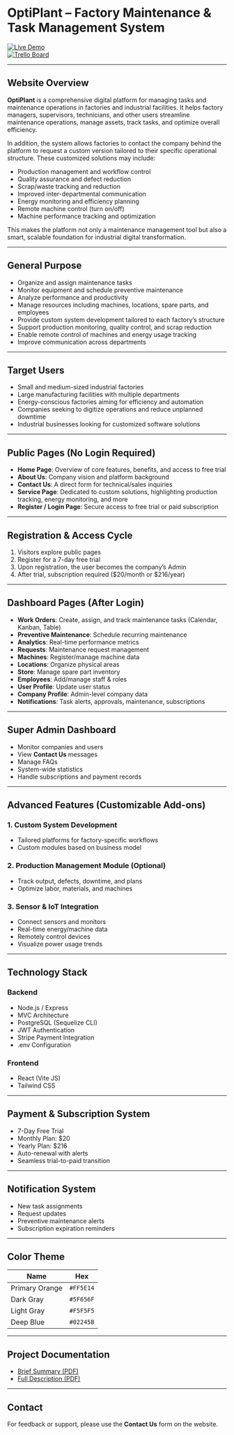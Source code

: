 # OptiPlant – Factory Maintenance & Task Management System

[![Live Demo](https://img.shields.io/badge/Figma-Preview-blue?style=flat&logo=figma)](https://www.figma.com/design/zDGa6WPRS2pSSsP0OCp4tp/Graduation-project?node-id=0-1&t=5KEMVibbXcJ1Tplp-1)  
[![Trello Board](https://img.shields.io/badge/Trello-Board-blue?style=flat&logo=trello)](https://trello.com/invite/b/682e9e14e41641bf20fe00df/ATTI8582d8f860fb5128e0c625df5977a72b281ED1F6/garduation-project)

---

## Website Overview

**OptiPlant** is a comprehensive digital platform for managing tasks and maintenance operations in factories and industrial facilities. It helps factory managers, supervisors, technicians, and other users streamline maintenance operations, manage assets, track tasks, and optimize overall efficiency.

In addition, the system allows factories to contact the company behind the platform to request a custom version tailored to their specific operational structure. These customized solutions may include:

- Production management and workflow control  
- Quality assurance and defect reduction  
- Scrap/waste tracking and reduction  
- Improved inter-departmental communication  
- Energy monitoring and efficiency planning  
- Remote machine control (turn on/off)  
- Machine performance tracking and optimization  

This makes the platform not only a maintenance management tool but also a smart, scalable foundation for industrial digital transformation.

---

## General Purpose

- Organize and assign maintenance tasks  
- Monitor equipment and schedule preventive maintenance  
- Analyze performance and productivity  
- Manage resources including machines, locations, spare parts, and employees  
- Provide custom system development tailored to each factory’s structure  
- Support production monitoring, quality control, and scrap reduction  
- Enable remote control of machines and energy usage tracking  
- Improve communication across departments  

---

## Target Users

- Small and medium-sized industrial factories  
- Large manufacturing facilities with multiple departments  
- Energy-conscious factories aiming for efficiency and automation  
- Companies seeking to digitize operations and reduce unplanned downtime  
- Industrial businesses looking for customized software solutions  

---

## Public Pages (No Login Required)

- **Home Page**: Overview of core features, benefits, and access to free trial  
- **About Us**: Company vision and platform background  
- **Contact Us**: A direct form for technical/sales inquiries  
- **Service Page**: Dedicated to custom solutions, highlighting production tracking, energy monitoring, and more  
- **Register / Login Page**: Secure access to free trial or paid subscription  

---

## Registration & Access Cycle

1. Visitors explore public pages  
2. Register for a 7-day free trial  
3. Upon registration, the user becomes the company’s Admin  
4. After trial, subscription required ($20/month or $216/year)  

---

## Dashboard Pages (After Login)

- **Work Orders**: Create, assign, and track maintenance tasks (Calendar, Kanban, Table)  
- **Preventive Maintenance**: Schedule recurring maintenance  
- **Analytics**: Real-time performance metrics  
- **Requests**: Maintenance request management  
- **Machines**: Register/manage machine data  
- **Locations**: Organize physical areas  
- **Store**: Manage spare part inventory  
- **Employees**: Add/manage staff & roles  
- **User Profile**: Update user status  
- **Company Profile**: Admin-level company data  
- **Notifications**: Task alerts, approvals, maintenance, subscriptions  

---

## Super Admin Dashboard

- Monitor companies and users  
- View **Contact Us** messages  
- Manage FAQs  
- System-wide statistics  
- Handle subscriptions and payment records  

---

## Advanced Features (Customizable Add-ons)

### 1. Custom System Development
- Tailored platforms for factory-specific workflows  
- Custom modules based on business model  

### 2. Production Management Module (Optional)
- Track output, defects, downtime, and plans  
- Optimize labor, materials, and machines  

### 3. Sensor & IoT Integration
- Connect sensors and monitors  
- Real-time energy/machine data  
- Remotely control devices  
- Visualize power usage trends  

---

## Technology Stack

### Backend
- Node.js / Express  
- MVC Architecture  
- PostgreSQL (Sequelize CLI)  
- JWT Authentication  
- Stripe Payment Integration  
- .env Configuration  

### Frontend
- React (Vite JS)  
- Tailwind CSS  

---

## Payment & Subscription System

- 7-Day Free Trial  
- Monthly Plan: $20  
- Yearly Plan: $216  
- Auto-renewal with alerts  
- Seamless trial-to-paid transition  

---

## Notification System

- New task assignments  
- Request updates  
- Preventive maintenance alerts  
- Subscription expiration reminders  

---

## Color Theme

| Name          | Hex       |
|---------------|-----------|
| Primary Orange | `#FF5E14` |
| Dark Gray      | `#5F656F` |
| Light Gray     | `#F5F5F5` |
| Deep Blue      | `#02245B` |

---

## Project Documentation

- [Brief Summary (PDF)](./brief.pdf)  
- [Full Description (PDF)](./Full%20Description.pdf)  

---

## Contact

For feedback or support, please use the **Contact Us** form on the website.
